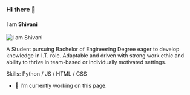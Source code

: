 ### Hi there 👋
#### I am Shivani
![I am Shivani](https://github.com/anuraghazra/github-readme-stats)

A Student pursuing Bachelor of Engineering Degree eager to develop knowledge in 
I.T. role. Adaptable and driven with strong work ethic and ability to thrive in team-based or
 individually motivated settings.

Skills: Python  / JS / HTML / CSS

- 🔭 I’m currently working on this page. 

<!--
**ShivaniMakvana/ShivaniMakvana** is a ✨ _special_ ✨ repository because its `README.md` (this file) appears on your GitHub profile.

Here are some ideas to get you started:

- 🔭 I’m currently working on ...
- 🌱 I’m currently learning ...
- 👯 I’m looking to collaborate on ...
- 🤔 I’m looking for help with ...
- 💬 Ask me about ...
- 📫 How to reach me: ...
- 😄 Pronouns: ...
- ⚡ Fun fact: ...
-->

